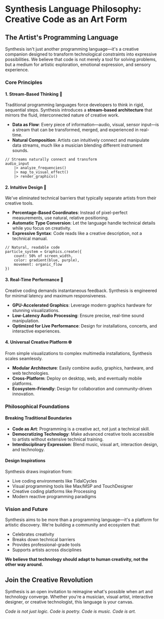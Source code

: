 # Synthesis Language Philosophy: Creative Code as an Art Form

## The Artist's Programming Language

Synthesis isn't just another programming language—it's a creative companion designed to transform technological constraints into expressive possibilities. We believe that code is not merely a tool for solving problems, but a medium for artistic exploration, emotional expression, and sensory experience.

### Core Principles

#### 1. Stream-Based Thinking 🌊
Traditional programming languages force developers to think in rigid, sequential steps. Synthesis introduces a **stream-based architecture** that mirrors the fluid, interconnected nature of creative work.

- **Data as Flow**: Every piece of information—audio, visual, sensor input—is a stream that can be transformed, merged, and experienced in real-time.
- **Natural Composition**: Artists can intuitively connect and manipulate data streams, much like a musician blending different instrument sounds.

```synthesis
// Streams naturally connect and transform
audio_input 
    |> analyze_frequencies() 
    |> map_to_visual_effect() 
    |> render_graphics()
```

#### 2. Intuitive Design 🎨
We've eliminated technical barriers that typically separate artists from their creative tools.

- **Percentage-Based Coordinates**: Instead of pixel-perfect measurements, use natural, relative positioning.
- **Automatic Type Conversion**: Let the language handle technical details while you focus on creativity.
- **Expressive Syntax**: Code reads like a creative description, not a technical manual.

```synthesis
// Natural, readable code
particle_system = Graphics.create({
    count: 50% of screen_width,
    color: gradient(blue, purple),
    movement: organic_flow
})
```

#### 3. Real-Time Performance 🚀
Creative coding demands instantaneous feedback. Synthesis is engineered for minimal latency and maximum responsiveness.

- **GPU-Accelerated Graphics**: Leverage modern graphics hardware for stunning visualizations.
- **Low-Latency Audio Processing**: Ensure precise, real-time sound manipulation.
- **Optimized for Live Performance**: Design for installations, concerts, and interactive experiences.

#### 4. Universal Creative Platform 🌐
From simple visualizations to complex multimedia installations, Synthesis scales seamlessly.

- **Modular Architecture**: Easily combine audio, graphics, hardware, and web technologies.
- **Cross-Platform**: Deploy on desktop, web, and eventually mobile platforms.
- **Ecosystem-Friendly**: Design for collaboration and community-driven innovation.

### Philosophical Foundations

#### Breaking Traditional Boundaries
- **Code as Art**: Programming is a creative act, not just a technical skill.
- **Democratizing Technology**: Make advanced creative tools accessible to artists without extensive technical training.
- **Interdisciplinary Expression**: Blend music, visual art, interaction design, and technology.

#### Design Inspirations
Synthesis draws inspiration from:
- Live coding environments like TidalCycles
- Visual programming tools like Max/MSP and TouchDesigner
- Creative coding platforms like Processing
- Modern reactive programming paradigms

### Vision and Future

Synthesis aims to be more than a programming language—it's a platform for artistic discovery. We're building a community and ecosystem that:
- Celebrates creativity
- Breaks down technical barriers
- Provides professional-grade tools
- Supports artists across disciplines

**We believe that technology should adapt to human creativity, not the other way around.**

## Join the Creative Revolution

Synthesis is an open invitation to reimagine what's possible when art and technology converge. Whether you're a musician, visual artist, interactive designer, or creative technologist, this language is your canvas.

*Code is not just logic. Code is poetry. Code is music. Code is art.*